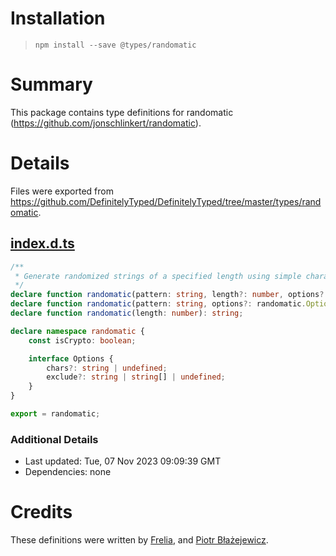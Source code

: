 # Installation
> `npm install --save @types/randomatic`

# Summary
This package contains type definitions for randomatic (https://github.com/jonschlinkert/randomatic).

# Details
Files were exported from https://github.com/DefinitelyTyped/DefinitelyTyped/tree/master/types/randomatic.
## [index.d.ts](https://github.com/DefinitelyTyped/DefinitelyTyped/tree/master/types/randomatic/index.d.ts)
````ts
/**
 * Generate randomized strings of a specified length using simple character sequences. The original generate-password.
 */
declare function randomatic(pattern: string, length?: number, options?: randomatic.Options): string;
declare function randomatic(pattern: string, options?: randomatic.Options): string;
declare function randomatic(length: number): string;

declare namespace randomatic {
    const isCrypto: boolean;

    interface Options {
        chars?: string | undefined;
        exclude?: string | string[] | undefined;
    }
}

export = randomatic;

````

### Additional Details
 * Last updated: Tue, 07 Nov 2023 09:09:39 GMT
 * Dependencies: none

# Credits
These definitions were written by [Frelia](https://github.com/execfera), and [Piotr Błażejewicz](https://github.com/peterblazejewicz).
